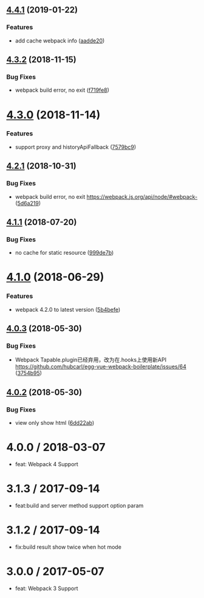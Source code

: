 <a name="4.4.1"></a>
## [4.4.1](https://github.com/hubcarl/webpack-tool/compare/4.3.2...4.4.1) (2019-01-22)


### Features

* add cache webpack info ([aadde20](https://github.com/hubcarl/webpack-tool/commit/aadde20))



<a name="4.3.2"></a>
## [4.3.2](https://github.com/hubcarl/webpack-tool/compare/4.3.0...4.3.2) (2018-11-15)


### Bug Fixes

* webpack build error, no exit ([f719fe8](https://github.com/hubcarl/webpack-tool/commit/f719fe8))



<a name="4.3.0"></a>
# [4.3.0](https://github.com/hubcarl/webpack-tool/compare/4.2.1...4.3.0) (2018-11-14)


### Features

* support proxy and historyApiFallback ([7579bc9](https://github.com/hubcarl/webpack-tool/commit/7579bc9))



<a name="4.2.1"></a>
## [4.2.1](https://github.com/hubcarl/webpack-tool/compare/4.2.0...4.2.1) (2018-10-31)


### Bug Fixes

* webpack build error, no exit https://webpack.js.org/api/node/#webpack-  ([5d6a219](https://github.com/hubcarl/webpack-tool/commit/5d6a219))



<a name="4.1.1"></a>
## [4.1.1](https://github.com/hubcarl/webpack-tool/compare/4.1.0...4.1.1) (2018-07-20)


### Bug Fixes

* no cache for static resource ([999de7b](https://github.com/hubcarl/webpack-tool/commit/999de7b))



<a name="4.1.0"></a>
# [4.1.0](https://github.com/hubcarl/webpack-tool/compare/4.0.3...4.1.0) (2018-06-29)


### Features

* webpack 4.2.0 to latest version ([5b4befe](https://github.com/hubcarl/webpack-tool/commit/5b4befe))



<a name="4.0.3"></a>
## [4.0.3](https://github.com/hubcarl/webpack-tool/compare/4.0.1...4.0.3) (2018-05-30)


### Bug Fixes

* Webpack Tapable.plugin已经弃用，改为在.hooks上使用新API https://github.com/hubcarl/egg-vue-webpack-boilerplate/issues/64 ([3754b95](https://github.com/hubcarl/webpack-tool/commit/3754b95))



<a name="4.0.2"></a>
## [4.0.2](https://github.com/hubcarl/webpack-tool/compare/4.0.1...4.0.2) (2018-05-30)


### Bug Fixes

* view only show html ([6dd22ab](https://github.com/hubcarl/webpack-tool/commit/6dd22ab))


4.0.0 / 2018-03-07
==================

  * feat: Webpack 4 Support

3.1.3 / 2017-09-14
==================

  * feat:build and server method support option param

3.1.2 / 2017-09-14
==================

  * fix:build result show twice when hot mode

3.0.0 / 2017-05-07
==================

  * feat: Webpack 3 Support